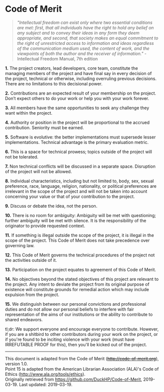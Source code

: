 # Code of Merit

> *"Intellectual freedom can exist only where two essential conditions are met: first, that all individuals have the right to hold any belief on any subject and to convey their ideas in any form they deem appropriate, and second, that society makes an equal commitment to the right of unrestricted access to information and ideas regardless of the communication medium used, the content of work, and the viewpoints of both the author and the receiver of information."* - Intellectual Freedom Manual, 7th edition


**1.** The project creators, lead developers, core team, constitute the managing members of the project and have final say in every decision of the project, technical or otherwise, including overruling previous decisions. There are no limitations to this decisional power.

**2.** Contributions are an expected result of your membership on the project. Don’t expect others to do your work or help you with your work forever.

**3.** All members have the same opportunities to seek any challenge they want within the project.

**4.** Authority or position in the project will be proportional to the accrued contribution. Seniority must be earned.

**5.** Software is evolutive: the better implementations must supersede lesser implementations. Technical advantage is the primary evaluation metric.

**6.** This is a space for technical prowess; topics outside of the project will not be tolerated.

**7.** Non technical conflicts will be discussed in a separate space. Disruption of the project will not be allowed.

**8.** Individual characteristics, including but not limited to, body, sex, sexual preference, race, language, religion, nationality, or political preferences are irrelevant in the scope of the project and will not be taken into account concerning your value or that of your contribution to the project.

**9.** Discuss or debate the idea, not the person.

**10.** There is no room for ambiguity: Ambiguity will be met with questioning; further ambiguity will be met with silence. It is the responsibility of the originator to provide requested context.

**11.** If something is illegal outside the scope of the project, it is illegal in the scope of the project. This Code of Merit does not take precedence over governing law.

**12.** This Code of Merit governs the technical procedures of the project not the activities outside of it.

**13.** Participation on the project equates to agreement of this Code of Merit.

**14.** No objectives beyond the stated objectives of this project are relevant to the project. Any intent to deviate the project from its original purpose of existence will constitute grounds for remedial action which may include expulsion from the project.

**15.** We distinguish between our personal convictions and professional duties and do not allow our personal beliefs to interfere with fair representation of the aims of our institutions or the ability to contribute to shared endeavors.

tl;dr: We support everyone and encourage everyone to contribute. However, if you are a shitbird to other contributors during your work on the project, or if you're found to be inciting violence with your work (must have IRREFUTABLE PROOF for this), then you'll be kicked out of the project.

---

This document is adapted from the Code of Merit (<strike>http://code-of-merit.org</strike>), version 1.0.  
Point 15 is adapted from the American Librarian Association (ALA)'s Code of Ethics (http://www.ala.org/tools/ethics).  
Originally retrieved from https://github.com/DuckHP/Code-of-Merit, 2019-03-19. Last updated: 2019-03-19.
